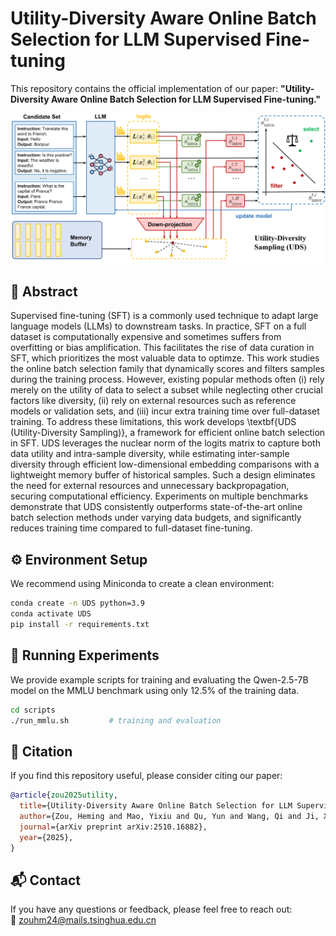 # Utility-Diversity Aware Online Batch Selection for LLM Supervised Fine-tuning

This repository contains the official implementation of our paper:
**"Utility-Diversity Aware Online Batch Selection for LLM Supervised Fine-tuning."**

![](assets/pipeline_v2.png)

## 🧠 Abstract

Supervised fine-tuning (SFT) is a commonly used technique to adapt large language models (LLMs) to downstream tasks. In practice, SFT on a full dataset is computationally expensive and sometimes suffers from overfitting or bias amplification. This facilitates the rise of data curation in SFT, which prioritizes the most valuable data to optimze. This work studies the online batch selection family that dynamically scores and filters samples during the training process. However, existing popular methods often (i) rely merely on the utility of data to select a subset while neglecting other crucial factors like diversity, (ii) rely on external resources such as reference models or validation sets, and (iii) incur extra training time over full-dataset training. To address these limitations, this work develops \textbf{UDS (Utility-Diversity Sampling)}, a framework for efficient online batch selection in SFT. UDS leverages the nuclear norm of the logits matrix to capture both data utility and intra-sample diversity, while estimating inter-sample diversity through efficient low-dimensional embedding comparisons with a lightweight memory buffer of historical samples. Such a design eliminates the need for external resources and unnecessary backpropagation, securing computational efficiency. Experiments on multiple benchmarks demonstrate that UDS consistently outperforms state-of-the-art online batch selection methods under varying data budgets, and significantly reduces training time compared to full-dataset fine-tuning.

## ⚙️ Environment Setup

We recommend using Miniconda to create a clean environment:

```bash
conda create -n UDS python=3.9
conda activate UDS
pip install -r requirements.txt
```

## 🚀 Running Experiments

We provide example scripts for training and evaluating the Qwen-2.5-7B model on the MMLU benchmark using only 12.5% of the training data.
```bash
cd scripts
./run_mmlu.sh         # training and evaluation
```

## 📖 Citation

If you find this repository useful, please consider citing our paper:

```bibtex
@article{zou2025utility,
  title={Utility-Diversity Aware Online Batch Selection for LLM Supervised Fine-tuning},
  author={Zou, Heming and Mao, Yixiu and Qu, Yun and Wang, Qi and Ji, Xiangyang},
  journal={arXiv preprint arXiv:2510.16882},
  year={2025},
}
```

## 📬 Contact

If you have any questions or feedback, please feel free to reach out:  
📧 [zouhm24@mails.tsinghua.edu.cn](mailto:zouhm24@mails.tsinghua.edu.cn)
